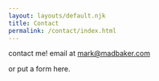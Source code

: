 ```yaml
---
layout: layouts/default.njk
title: Contact
permalink: /contact/index.html
---
```


contact me!  email at mark@madbaker.com

or put a form here.
